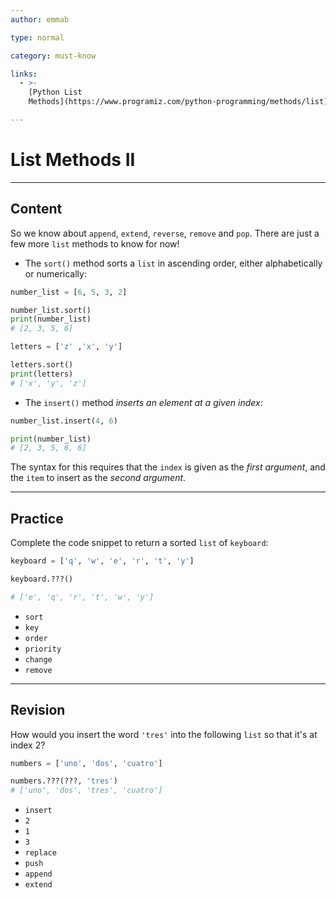 ```yaml
---
author: emmab

type: normal

category: must-know

links:
  - >-
    [Python List
    Methods](https://www.programiz.com/python-programming/methods/list){website}

---
```


# List Methods II

---

## Content

So we know about `append`, `extend`, `reverse`, `remove` and `pop`.  There are just a few more `list` methods to know for now!

- The `sort()` method sorts a `list` in ascending order, either alphabetically or numerically:

```python
number_list = [6, 5, 3, 2]

number_list.sort()
print(number_list)
# [2, 3, 5, 6]

letters = ['z' ,'x', 'y']

letters.sort()
print(letters)
# ['x', 'y', 'z']
```

- The `insert()` method *inserts an element at a given index*:

```python
number_list.insert(4, 6)

print(number_list)
# [2, 3, 5, 6, 6]
```

The syntax for this requires that the `index` is given as the *first argument*, and the `item` to insert as the *second argument*.

---

## Practice

Complete the code snippet to return a sorted `list` of `keyboard`:

```python
keyboard = ['q', 'w', 'e', 'r', 't', 'y']

keyboard.???()

# ['e', 'q', 'r', 't', 'w', 'y']
```

- `sort`
- `key`
- `order`
- `priority`
- `change`
- `remove`


---

## Revision

How would you insert the word `'tres'` into the following `list` so that it's at index 2?

```python
numbers = ['uno', 'dos', 'cuatro']

numbers.???(???, 'tres')
# ['uno', 'dos', 'tres', 'cuatro']
```

- `insert`
- `2`
- `1`
- `3`
- `replace`
- `push`
- `append`
- `extend`
